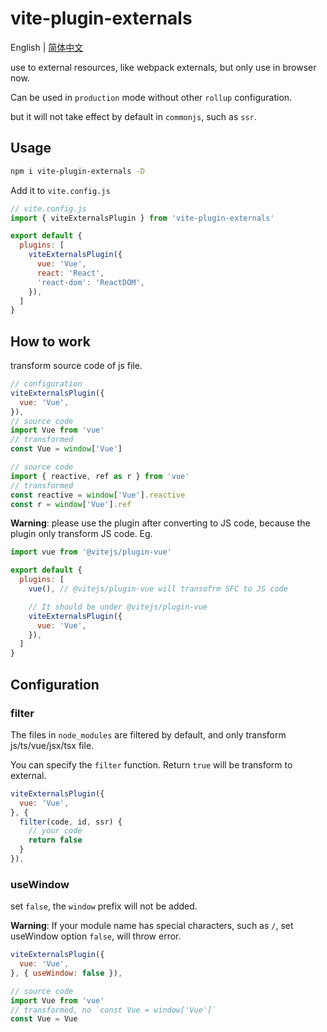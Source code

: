# vite-plugin-externals

English | [简体中文](README.zh-CN.md)

use to external resources, like webpack externals, but only use in browser now.

Can be used in `production` mode without other `rollup` configuration.

but it will not take effect by default in `commonjs`, such as `ssr`.

## Usage

```bash
npm i vite-plugin-externals -D
```

Add it to `vite.config.js`

```js
// vite.config.js
import { viteExternalsPlugin } from 'vite-plugin-externals'

export default {
  plugins: [
    viteExternalsPlugin({
      vue: 'Vue',
      react: 'React',
      'react-dom': 'ReactDOM',
    }),
  ]
}
```
## How to work

transform source code of js file.

```js
// configuration
viteExternalsPlugin({
  vue: 'Vue',
}),
// source code
import Vue from 'vue'
// transformed
const Vue = window['Vue']

// source code
import { reactive, ref as r } from 'vue'
// transformed
const reactive = window['Vue'].reactive
const r = window['Vue'].ref
```

**Warning**: please use the plugin after converting to JS code, because the plugin only transform JS code. Eg.

```js
import vue from '@vitejs/plugin-vue'

export default {
  plugins: [
    vue(), // @vitejs/plugin-vue will transofrm SFC to JS code

    // It should be under @vitejs/plugin-vue
    viteExternalsPlugin({
      vue: 'Vue',
    }),
  ]
}
```

## Configuration

### filter

The files in `node_modules` are filtered by default, and only transform js/ts/vue/jsx/tsx file.

You can specify the `filter` function. Return `true` will be transform to external.

```js
viteExternalsPlugin({
  vue: 'Vue',
}, {
  filter(code, id, ssr) {
    // your code
    return false
  }
}),
```

### useWindow

set `false`, the `window` prefix will not be added.

**Warning**: If your module name has special characters, such as `/`, set useWindow option `false`, will throw error.

```js
viteExternalsPlugin({
  vue: 'Vue',
}, { useWindow: false }),

// source code
import Vue from 'vue'
// transformed, no `const Vue = window['Vue']`
const Vue = Vue
```

